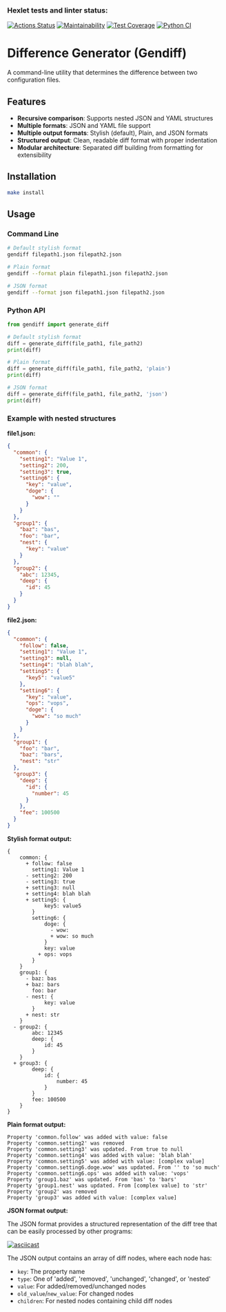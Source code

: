 ### Hexlet tests and linter status:
[![Actions Status](https://github.com/shtoporrr/python-project-50/actions/workflows/hexlet-check.yml/badge.svg)](https://github.com/shtoporrr/python-project-50/actions)
[![Maintainability](https://qlty.sh/badges/e6e05074-620c-46f8-a1da-8e3ea73cb832/maintainability.svg)](https://qlty.sh/gh/shtoporrr/projects/python-project-50)
[![Test Coverage](https://qlty.sh/badges/e6e05074-620c-46f8-a1da-8e3ea73cb832/test_coverage.svg)](https://qlty.sh/gh/shtoporrr/projects/python-project-50)
[![Python CI](https://github.com/shtoporrr/python-project-50/actions/workflows/python-ci.yml/badge.svg)](https://github.com/shtoporrr/python-project-50/actions/workflows/python-ci.yml)

# Difference Generator (Gendiff)

A command-line utility that determines the difference between two configuration files.

## Features

- **Recursive comparison**: Supports nested JSON and YAML structures
- **Multiple formats**: JSON and YAML file support
- **Multiple output formats**: Stylish (default), Plain, and JSON formats
- **Structured output**: Clean, readable diff format with proper indentation
- **Modular architecture**: Separated diff building from formatting for extensibility

## Installation

```bash
make install
```

## Usage

### Command Line

```bash
# Default stylish format
gendiff filepath1.json filepath2.json

# Plain format
gendiff --format plain filepath1.json filepath2.json

# JSON format
gendiff --format json filepath1.json filepath2.json
```

### Python API

```python
from gendiff import generate_diff

# Default stylish format
diff = generate_diff(file_path1, file_path2)
print(diff)

# Plain format
diff = generate_diff(file_path1, file_path2, 'plain')
print(diff)

# JSON format
diff = generate_diff(file_path1, file_path2, 'json')
print(diff)
```

### Example with nested structures

**file1.json:**
```json
{
  "common": {
    "setting1": "Value 1",
    "setting2": 200,
    "setting3": true,
    "setting6": {
      "key": "value",
      "doge": {
        "wow": ""
      }
    }
  },
  "group1": {
    "baz": "bas",
    "foo": "bar",
    "nest": {
      "key": "value"
    }
  },
  "group2": {
    "abc": 12345,
    "deep": {
      "id": 45
    }
  }
}
```

**file2.json:**
```json
{
  "common": {
    "follow": false,
    "setting1": "Value 1",
    "setting3": null,
    "setting4": "blah blah",
    "setting5": {
      "key5": "value5"
    },
    "setting6": {
      "key": "value",
      "ops": "vops",
      "doge": {
        "wow": "so much"
      }
    }
  },
  "group1": {
    "foo": "bar",
    "baz": "bars",
    "nest": "str"
  },
  "group3": {
    "deep": {
      "id": {
        "number": 45
      }
    },
    "fee": 100500
  }
}
```

**Stylish format output:**
```
{
    common: {
      + follow: false
        setting1: Value 1
      - setting2: 200
      - setting3: true
      + setting3: null
      + setting4: blah blah
      + setting5: {
            key5: value5
        }
        setting6: {
            doge: {
              - wow: 
              + wow: so much
            }
            key: value
          + ops: vops
        }
    }
    group1: {
      - baz: bas
      + baz: bars
        foo: bar
      - nest: {
            key: value
        }
      + nest: str
    }
  - group2: {
        abc: 12345
        deep: {
            id: 45
        }
    }
  + group3: {
        deep: {
            id: {
                number: 45
            }
        }
        fee: 100500
    }
}
```

**Plain format output:**
```
Property 'common.follow' was added with value: false
Property 'common.setting2' was removed
Property 'common.setting3' was updated. From true to null
Property 'common.setting4' was added with value: 'blah blah'
Property 'common.setting5' was added with value: [complex value]
Property 'common.setting6.doge.wow' was updated. From '' to 'so much'
Property 'common.setting6.ops' was added with value: 'vops'
Property 'group1.baz' was updated. From 'bas' to 'bars'
Property 'group1.nest' was updated. From [complex value] to 'str'
Property 'group2' was removed
Property 'group3' was added with value: [complex value]
```

**JSON format output:**

The JSON format provides a structured representation of the diff tree that can be easily processed by other programs:

[![asciicast](https://asciinema.org/a/AS6wAwOC3QfAukOAFu87xxae5.svg)](https://asciinema.org/a/AS6wAwOC3QfAukOAFu87xxae5)

The JSON output contains an array of diff nodes, where each node has:
- `key`: The property name
- `type`: One of 'added', 'removed', 'unchanged', 'changed', or 'nested'
- `value`: For added/removed/unchanged nodes
- `old_value`/`new_value`: For changed nodes
- `children`: For nested nodes containing child diff nodes